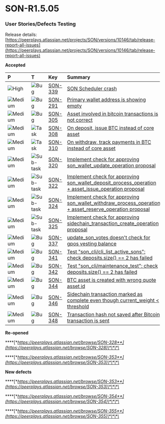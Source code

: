 # SON-R1.5.05

### **User Stories/Defects Testing** <a id="SON-FEB18-FEB28-Peerplays-Release0.3Build2-UserStories/DefectsTesting"></a>

Release details: [https://peerplays.atlassian.net/projects/SON/versions/10146/tab/release-report-all-issues](https://peerplays.atlassian.net/projects/SON/versions/10146/tab/release-report-all-issues)

**Accepted**

| P | T | Key | Summary | Status |
| :--- | :--- | :--- | :--- | :--- |
| ![High](https://peerplays.atlassian.net/images/icons/priorities/high.svg) | ![Bug](https://peerplays.atlassian.net/secure/viewavatar?size=medium&avatarId=10303&avatarType=issuetype) | [SON-339](https://peerplays.atlassian.net/browse/SON-339) | [SON Scheduler crash](https://peerplays.atlassian.net/browse/SON-339) | DONE |
| ![Medium](https://peerplays.atlassian.net/images/icons/priorities/medium.svg) | ![Bug](https://peerplays.atlassian.net/secure/viewavatar?size=medium&avatarId=10303&avatarType=issuetype) | [SON-291](https://peerplays.atlassian.net/browse/SON-291) | [Primary wallet address is showing empty](https://peerplays.atlassian.net/browse/SON-291) | DONE |
| ![Medium](https://peerplays.atlassian.net/images/icons/priorities/medium.svg) | ![Bug](https://peerplays.atlassian.net/secure/viewavatar?size=medium&avatarId=10303&avatarType=issuetype) | [SON-305](https://peerplays.atlassian.net/browse/SON-305) | [Asset involved in bitcoin transactions is not correct](https://peerplays.atlassian.net/browse/SON-305) | DONE |
| ![Medium](https://peerplays.atlassian.net/images/icons/priorities/medium.svg) | ![Task](https://peerplays.atlassian.net/secure/viewavatar?size=medium&avatarId=10318&avatarType=issuetype) | [SON-308](https://peerplays.atlassian.net/browse/SON-308) | [On deposit, issue BTC instead of core asset](https://peerplays.atlassian.net/browse/SON-308) | DONE |
| ![Medium](https://peerplays.atlassian.net/images/icons/priorities/medium.svg) | ![Task](https://peerplays.atlassian.net/secure/viewavatar?size=medium&avatarId=10318&avatarType=issuetype) | [SON-310](https://peerplays.atlassian.net/browse/SON-310) | [On withdraw, track payments in BTC instead of core asset](https://peerplays.atlassian.net/browse/SON-310) | DONE |
| ![Medium](https://peerplays.atlassian.net/images/icons/priorities/medium.svg) | ![Sub-task](https://peerplays.atlassian.net/secure/viewavatar?size=medium&avatarId=10316&avatarType=issuetype) | [SON-320](https://peerplays.atlassian.net/browse/SON-320) | [Implement check for approving son\_wallet\_update\_operation proposal](https://peerplays.atlassian.net/browse/SON-320) | DONE |
| ![Medium](https://peerplays.atlassian.net/images/icons/priorities/medium.svg) | ![Sub-task](https://peerplays.atlassian.net/secure/viewavatar?size=medium&avatarId=10316&avatarType=issuetype) | [SON-322](https://peerplays.atlassian.net/browse/SON-322) | [Implement check for approving son\_wallet\_deposit\_process\_operation + asset\_issue\_operation proposal](https://peerplays.atlassian.net/browse/SON-322) | DONE |
| ![Medium](https://peerplays.atlassian.net/images/icons/priorities/medium.svg) | ![Sub-task](https://peerplays.atlassian.net/secure/viewavatar?size=medium&avatarId=10316&avatarType=issuetype) | [SON-324](https://peerplays.atlassian.net/browse/SON-324) | [Implement check for approving son\_wallet\_withdraw\_process\_operation + asset\_reserve\_operation proposal](https://peerplays.atlassian.net/browse/SON-324) | DONE |
| ![Medium](https://peerplays.atlassian.net/images/icons/priorities/medium.svg) | ![Sub-task](https://peerplays.atlassian.net/secure/viewavatar?size=medium&avatarId=10316&avatarType=issuetype) | [SON-325](https://peerplays.atlassian.net/browse/SON-325) | [Implement check for approving sidechain\_transaction\_create\_operation proposal](https://peerplays.atlassian.net/browse/SON-325) | DONE |
| ![Medium](https://peerplays.atlassian.net/images/icons/priorities/medium.svg) | ![Bug](https://peerplays.atlassian.net/secure/viewavatar?size=medium&avatarId=10303&avatarType=issuetype) | [SON-337](https://peerplays.atlassian.net/browse/SON-337) | [update\_son\_votes doesn't check for gpos vesting balance](https://peerplays.atlassian.net/browse/SON-337) | DONE |
| ![Medium](https://peerplays.atlassian.net/images/icons/priorities/medium.svg) | ![Bug](https://peerplays.atlassian.net/secure/viewavatar?size=medium&avatarId=10303&avatarType=issuetype) | [SON-341](https://peerplays.atlassian.net/browse/SON-341) | [Test "son\_cli/cli\_list\_active\_sons": check deposits.size\(\) == 2 has failed](https://peerplays.atlassian.net/browse/SON-341) | DONE |
| ![Medium](https://peerplays.atlassian.net/images/icons/priorities/medium.svg) | ![Bug](https://peerplays.atlassian.net/secure/viewavatar?size=medium&avatarId=10303&avatarType=issuetype) | [SON-342](https://peerplays.atlassian.net/browse/SON-342) | [Test "son\_cli/maintenance\_test": check deposits.size\(\) == 2 has failed](https://peerplays.atlassian.net/browse/SON-342) | DONE |
| ![Medium](https://peerplays.atlassian.net/images/icons/priorities/medium.svg) | ![Bug](https://peerplays.atlassian.net/secure/viewavatar?size=medium&avatarId=10303&avatarType=issuetype) | [SON-344](https://peerplays.atlassian.net/browse/SON-344) | [BTC asset is created with wrong quote asset id](https://peerplays.atlassian.net/browse/SON-344) | DONE |
| ![Medium](https://peerplays.atlassian.net/images/icons/priorities/medium.svg) | ![Bug](https://peerplays.atlassian.net/secure/viewavatar?size=medium&avatarId=10303&avatarType=issuetype) | [SON-346](https://peerplays.atlassian.net/browse/SON-346) | [Sidechain transaction marked as complete even though current\_weight &lt; threshold](https://peerplays.atlassian.net/browse/SON-346) | DONE |
| ![Medium](https://peerplays.atlassian.net/images/icons/priorities/medium.svg) | ![Bug](https://peerplays.atlassian.net/secure/viewavatar?size=medium&avatarId=10303&avatarType=issuetype) | [SON-348](https://peerplays.atlassian.net/browse/SON-348) | [Transaction hash not saved after Bitcoin transaction is sent](https://peerplays.atlassian.net/browse/SON-348) | DONE |

**Re-opened**

\*\*\*\*[**https://peerplays.atlassian.net/browse/SON-328**](https://peerplays.atlassian.net/browse/SON-328)\*\*\*\*

\*\*\*\*[**https://peerplays.atlassian.net/browse/SON-353**](https://peerplays.atlassian.net/browse/SON-353)\*\*\*\*

**New defects**

\*\*\*\*[**https://peerplays.atlassian.net/browse/SON-353**](https://peerplays.atlassian.net/browse/SON-353)\*\*\*\*

\*\*\*\*[**https://peerplays.atlassian.net/browse/SON-354**](https://peerplays.atlassian.net/browse/SON-354)\*\*\*\*

\*\*\*\*[**https://peerplays.atlassian.net/browse/SON-355**](https://peerplays.atlassian.net/browse/SON-355)\*\*\*\*

